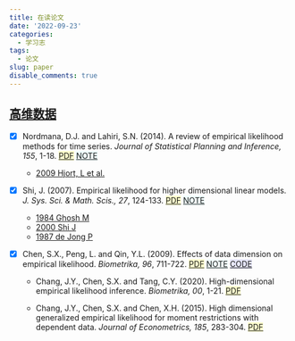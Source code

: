 ```yaml
---
title: 在读论文
date: '2022-09-23'
categories:
  - 学习志
tags:
  - 论文
slug: paper
disable_comments: true
---
```


<!-- <font style="background-color: #FFFFCD;">[PDF](/papers/HighDimen/2.pdf)</font>
<font style="background-color: #F0FFFF;">[NOTE](/papers/HighDimen/2-note.pdf)</font>
<font style="background-color: #E6E6FA;">[CODE](/papers/HighDimen/2-code.pdf)</font>
-->

## [高维数据](https://tang-jay.github.io/HighDimen)
- [X] Nordmana, D.J. and Lahiri, S.N. (2014). A review of empirical likelihood methods for time series. _Journal of Statistical Planning and Inference, 155_, 1-18. 
<font style="background-color: #FFFFCD;">[PDF](/papers/HighDimen/1.pdf)</font>
<font style="background-color: #F0FFFF;">[NOTE](/papers/HighDimen/1-note.pdf)</font>

   - [2009 Hjort, L et al.](/papers/HighDimen/1-1.pdf)

- [X] Shi, J. (2007). Empirical likelihood for higher dimensional linear models. _J. Sys. Sci. & Math. Scis., 27_, 124-133. 
<font style="background-color: #FFFFCD;">[PDF](/papers/HighDimen/2.pdf)</font>
<font style="background-color: #F0FFFF;">[NOTE](/papers/HighDimen/2-note.pdf)</font>

   - [1984 Ghosh M](/papers/HighDimen/2-1.pdf)
   - [2000 Shi J](/papers/HighDimen/2-2.pdf)
   - [1987 de Jong P](/papers/HighDimen/2-3.pdf)

- [X] Chen, S.X., Peng, L. and Qin, Y.L. (2009). Effects of data dimension on empirical likelihood. _Biometrika, 96_, 711-722. 
<font style="background-color: #FFFFCD;">[PDF](/papers/HighDimen/3.pdf)</font>
<font style="background-color: #F0FFFF;">[NOTE](/papers/HighDimen/3-note.pdf)</font>
<font style="background-color: #E6E6FA;">[CODE](https://github.com/Tang-Jay/HighDimen/tree/main/2009ChenSongxi)</font>

  - Chang, J.Y., Chen, S.X. and Tang, C.Y. (2020). High-dimensional empirical likelihood inference. _Biometrika, 00_, 1-21.
<font style="background-color: #FFFFCD;">[PDF](/papers/HighDimen/3-1.pdf)</font>

  - Chang, J.Y., Chen, S.X. and Chen, X.H. (2015). High dimensional generalized empirical likelihood for moment restrictions with dependent data. _Journal of Econometrics,  185_, 283-304.
<font style="background-color: #FFFFCD;">[PDF](/papers/HighDimen/3-2.pdf)</font>

